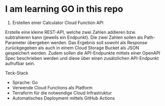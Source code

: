# I am learning GO in this repo

1) Erstellen einer Calculator Cloud Function API
 
Erstelle eine kleine REST-API, welche zwei Zahlen addieren bzw. subtrahieren kann (jeweils ein Endpunkt).
Die zwei Zahlen sollen als Path-Parameter übergeben werden. Das Ergebnis soll sowohl als Response zurückgegeben als auch in einem Cloud Storage Bucket als JSON gespeichert werden.
Zudem sollen die API-Endpunkte mittels einer OpenAPI Spec beschrieben werden und diese über einen zusätzlichen API-Endpunkt aufrufbar sein.
 
Teck-Stack
- Sprache: Go
- Verwende Cloud Functions als Platform
- Terraform für die notwendige Cloud Infrastruktur
- Automatisches Deployment mittels GitHub Actions
